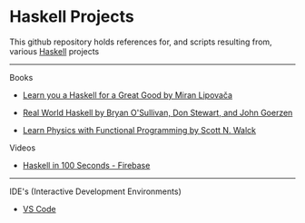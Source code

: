# Haskell Projects

This github repository holds references for, and scripts resulting from, various [Haskell](https://www.haskell.org/get-started/) projects

- - - - 

Books

* [Learn you a Haskell for a Great Good by Miran Lipovača](http://learnyouahaskell.com)

* [Real World Haskell by Bryan O'Sullivan, Don Stewart, and John Goerzen](https://book.realworldhaskell.org/read/)

* [Learn Physics with Functional Programming by Scott N. Walck](https://nostarch.com/learn-physics-functional-programming)

Videos

* [Haskell in 100 Seconds - Firebase](https://youtu.be/Qa8IfEeBJqk?si=OAJoyHlaSoMCO42v)

- - - -

IDE's (Interactive Development Environments)

* [VS Code](https://vscode.dev)
